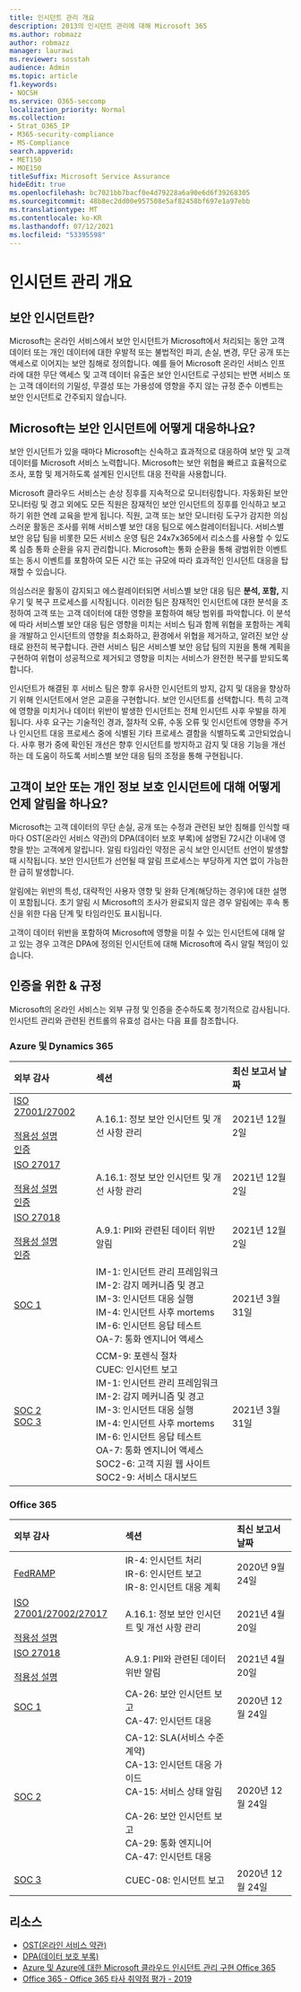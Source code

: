 ```yaml
---
title: 인시던트 관리 개요
description: 2013의 인시던트 관리에 대해 Microsoft 365
ms.author: robmazz
author: robmazz
manager: laurawi
ms.reviewer: sosstah
audience: Admin
ms.topic: article
f1.keywords:
- NOCSH
ms.service: O365-seccomp
localization_priority: Normal
ms.collection:
- Strat_O365_IP
- M365-security-compliance
- MS-Compliance
search.appverid:
- MET150
- MOE150
titleSuffix: Microsoft Service Assurance
hideEdit: true
ms.openlocfilehash: bc7021bb7bacf0e4d79228a6a90e6d6f39268305
ms.sourcegitcommit: 48b8ec2dd00e957508e5af82458bf697e1a97ebb
ms.translationtype: MT
ms.contentlocale: ko-KR
ms.lasthandoff: 07/12/2021
ms.locfileid: "53395598"
---
```

# <a name="incident-management-overview"></a>인시던트 관리 개요

## <a name="what-is-a-security-incident"></a>보안 인시던트란?

Microsoft는 온라인 서비스에서 보안 인시던트가 Microsoft에서 처리되는 동안 고객 데이터 또는 개인 데이터에 대한 우발적 또는 불법적인 파괴, 손실, 변경, 무단 공개 또는 액세스로 이어지는 보안 침해로 정의합니다. 예를 들어 Microsoft 온라인 서비스 인프라에 대한 무단 액세스 및 고객 데이터 유출은 보안 인시던트로 구성되는 반면 서비스 또는 고객 데이터의 기밀성, 무결성 또는 가용성에 영향을 주지 않는 규정 준수 이벤트는 보안 인시던트로 간주되지 않습니다.

## <a name="how-does-microsoft-respond-to-security-incidents"></a>Microsoft는 보안 인시던트에 어떻게 대응하나요?

보안 인시던트가 있을 때마다 Microsoft는 신속하고 효과적으로 대응하여 보안 및 고객 데이터를 Microsoft 서비스 노력합니다. Microsoft는 보안 위협을 빠르고 효율적으로 조사, 포함 및 제거하도록 설계된 인시던트 대응 전략을 사용합니다.

Microsoft 클라우드 서비스는 손상 징후를 지속적으로 모니터링합니다. 자동화된 보안 모니터링 및 경고 외에도 모든 직원은 잠재적인 보안 인시던트의 징후를 인식하고 보고하기 위한 연례 교육을 받게 됩니다. 직원, 고객 또는 보안 모니터링 도구가 감지한 의심스러운 활동은 조사를 위해 서비스별 보안 대응 팀으로 에스컬레이터됩니다. 서비스별 보안 응답 팀을 비롯한 모든 서비스 운영 팀은 24x7x365에서 리소스를 사용할 수 있도록 심층 통화 순환을 유지 관리합니다. Microsoft는 통화 순환을 통해 광범위한 이벤트 또는 동시 이벤트를 포함하여 모든 시간 또는 규모에 따라 효과적인 인시던트 대응을 탑재할 수 있습니다.

의심스러운 활동이 감지되고 에스컬레이터되면 서비스별 보안 대응 팀은 **분석, 포함,** 지우기 및 복구 프로세스를 시작됩니다. 이러한 팀은 잠재적인 인시던트에 대한 분석을 조정하여 고객 또는 고객 데이터에 대한 영향을 포함하여 해당 범위를 파악합니다. 이 분석에 따라 서비스별 보안 대응 팀은 영향을 미치는 서비스 팀과 함께 위협을 포함하는 계획을 개발하고 인시던트의 영향을 최소화하고, 환경에서 위협을 제거하고, 알려진 보안 상태로 완전히 복구합니다. 관련 서비스 팀은 서비스별 보안 응답 팀의 지원을 통해 계획을 구현하여 위협이 성공적으로 제거되고 영향을 미치는 서비스가 완전한 복구를 받되도록 합니다.

인시던트가 해결된 후 서비스 팀은 향후 유사한 인시던트의 방지, 감지 및 대응을 향상하기 위해 인시던트에서 얻은 교훈을 구현합니다. 보안 인시던트를 선택합니다. 특히 고객에 영향을 미치거나 데이터 위반이 발생한 인시던트는 전체 인시던트 사후 우발을 하게 됩니다. 사후 요구는 기술적인 경과, 절차적 오류, 수동 오류 및 인시던트에 영향을 주거나 인시던트 대응 프로세스 중에 식별된 기타 프로세스 결함을 식별하도록 고안되었습니다. 사후 평가 중에 확인된 개선은 향후 인시던트를 방지하고 감지 및 대응 기능을 개선하는 데 도움이 하도록 서비스별 보안 대응 팀의 조정을 통해 구현됩니다.

## <a name="how-and-when-are-customers-notified-of-security-or-privacy-incidents"></a>고객이 보안 또는 개인 정보 보호 인시던트에 대해 어떻게 언제 알림을 하나요?

Microsoft는 고객 데이터의 무단 손실, 공개 또는 수정과 관련된 보안 침해를 인식할 때마다 OST(온라인 서비스 약관)의 DPA(데이터 보호 부록)에 설명된 72시간 이내에 영향을 받는 고객에게 알립니다. 알림 타임라인 약정은 공식 보안 인시던트 선언이 발생할 때 시작됩니다. 보안 인시던트가 선언될 때 알림 프로세스는 부당하게 지연 없이 가능한 한 급히 발생합니다.

알림에는 위반의 특성, 대략적인 사용자 영향 및 완화 단계(해당하는 경우)에 대한 설명이 포함됩니다. 초기 알림 시 Microsoft의 조사가 완료되지 않은 경우 알림에는 후속 통신을 위한 다음 단계 및 타임라인도 표시됩니다.

고객이 데이터 위반을 포함하여 Microsoft에 영향을 미칠 수 있는 인시던트에 대해 알고 있는 경우 고객은 DPA에 정의된 인시던트에 대해 Microsoft에 즉시 알릴 책임이 있습니다.

## <a name="related-external-regulations--certifications"></a>인증을 위한 & 규정

Microsoft의 온라인 서비스는 외부 규정 및 인증을 준수하도록 정기적으로 감사됩니다. 인시던트 관리와 관련된 컨트롤의 유효성 검사는 다음 표를 참조합니다.

### <a name="azure-and-dynamics-365"></a>Azure 및 Dynamics 365

| **외부 감사** | **섹션** | **최신 보고서 날짜** |
|:--------------------|:------------|:-----------------------|
| [ISO 27001/27002](https://servicetrust.microsoft.com/ViewPage/MSComplianceGuideV3?command=Download&downloadType=Document&downloadId=e9116047-f327-430c-a83f-166b7e561ad6&tab=7027ead0-3d6b-11e9-b9e1-290b1eb4cdeb&docTab=7027ead0-3d6b-11e9-b9e1-290b1eb4cdeb_ISO_Reports) <br><br> [적용성 설명](https://servicetrust.microsoft.com/ViewPage/MSComplianceGuideV3?command=Download&downloadType=Document&downloadId=00af6c3e-7f3e-4e0d-8b0e-79f45ef2cef1&tab=7027ead0-3d6b-11e9-b9e1-290b1eb4cdeb&docTab=7027ead0-3d6b-11e9-b9e1-290b1eb4cdeb_ISO_Reports) <br> [인증](https://servicetrust.microsoft.com/ViewPage/MSComplianceGuideV3?command=Download&downloadType=Document&downloadId=d7af5304-3a31-40e6-9abb-e26352305d41&tab=7027ead0-3d6b-11e9-b9e1-290b1eb4cdeb&docTab=7027ead0-3d6b-11e9-b9e1-290b1eb4cdeb_ISO_Reports) | A.16.1: 정보 보안 인시던트 및 개선 사항 관리 | 2021년 12월 2일 |
| [ISO 27017](https://servicetrust.microsoft.com/ViewPage/MSComplianceGuideV3?command=Download&downloadType=Document&downloadId=e9116047-f327-430c-a83f-166b7e561ad6&tab=7027ead0-3d6b-11e9-b9e1-290b1eb4cdeb&docTab=7027ead0-3d6b-11e9-b9e1-290b1eb4cdeb_ISO_Reports) <br><br> [적용성 설명](https://servicetrust.microsoft.com/ViewPage/MSComplianceGuideV3?command=Download&downloadType=Document&downloadId=a3bca0ac-867d-4204-b66b-13665f5f1e8d&tab=7027ead0-3d6b-11e9-b9e1-290b1eb4cdeb&docTab=7027ead0-3d6b-11e9-b9e1-290b1eb4cdeb_ISO_Reports) <br> [인증](https://servicetrust.microsoft.com/ViewPage/MSComplianceGuideV3?command=Download&downloadType=Document&downloadId=25718a8a-f34d-41e1-a95a-c49246508787&tab=7027ead0-3d6b-11e9-b9e1-290b1eb4cdeb&docTab=7027ead0-3d6b-11e9-b9e1-290b1eb4cdeb_ISO_Reports) | A.16.1: 정보 보안 인시던트 및 개선 사항 관리 | 2021년 12월 2일 |
| [ISO 27018](https://servicetrust.microsoft.com/ViewPage/MSComplianceGuideV3?command=Download&downloadType=Document&downloadId=e9116047-f327-430c-a83f-166b7e561ad6&tab=7027ead0-3d6b-11e9-b9e1-290b1eb4cdeb&docTab=7027ead0-3d6b-11e9-b9e1-290b1eb4cdeb_ISO_Reports) <br><br> [적용성 설명](https://servicetrust.microsoft.com/ViewPage/MSComplianceGuideV3?command=Download&downloadType=Document&downloadId=00af6c3e-7f3e-4e0d-8b0e-79f45ef2cef1&tab=7027ead0-3d6b-11e9-b9e1-290b1eb4cdeb&docTab=7027ead0-3d6b-11e9-b9e1-290b1eb4cdeb_ISO_Reports) <br> [인증](https://servicetrust.microsoft.com/ViewPage/MSComplianceGuideV3?command=Download&downloadType=Document&downloadId=56904fc3-0942-4ff5-9eef-7cabc751a25c&tab=7027ead0-3d6b-11e9-b9e1-290b1eb4cdeb&docTab=7027ead0-3d6b-11e9-b9e1-290b1eb4cdeb_ISO_Reports) | A.9.1: PII와 관련된 데이터 위반 알림  | 2021년 12월 2일 |
| [SOC 1](https://servicetrust.microsoft.com/ViewPage/MSComplianceGuideV3?command=Download&downloadType=Document&downloadId=b8721ebd-af20-42fe-b22f-8332b0a19517&tab=7027ead0-3d6b-11e9-b9e1-290b1eb4cdeb&docTab=7027ead0-3d6b-11e9-b9e1-290b1eb4cdeb_SOC_%2F_SSAE_16_Reports) | IM-1: 인시던트 관리 프레임워크 <br> IM-2: 감지 메커니즘 및 경고 <br> IM-3: 인시던트 대응 실행 <br> IM-4: 인시던트 사후 mortems <br> IM-6: 인시던트 응답 테스트 <br> OA-7: 통화 엔지니어 액세스 | 2021년 3월 31일 |
| [SOC 2](https://servicetrust.microsoft.com/ViewPage/MSComplianceGuideV3?command=Download&downloadType=Document&downloadId=234a0f57-83c1-4afc-a586-a0e7a59592f7&tab=7027ead0-3d6b-11e9-b9e1-290b1eb4cdeb&docTab=7027ead0-3d6b-11e9-b9e1-290b1eb4cdeb_SOC_%2F_SSAE_16_Reports) <br> [SOC 3](https://servicetrust.microsoft.com/ViewPage/MSComplianceGuideV3?command=Download&downloadType=Document&downloadId=75c8cbf6-e456-473c-a05e-34fea888ec2a&tab=7027ead0-3d6b-11e9-b9e1-290b1eb4cdeb&docTab=7027ead0-3d6b-11e9-b9e1-290b1eb4cdeb_SOC_%2F_SSAE_16_Reports) | CCM-9: 포렌식 절차 <br> CUEC: 인시던트 보고 <br> IM-1: 인시던트 관리 프레임워크 <br> IM-2: 감지 메커니즘 및 경고 <br> IM-3: 인시던트 대응 실행 <br> IM-4: 인시던트 사후 mortems <br> IM-6: 인시던트 응답 테스트 <br> OA-7: 통화 엔지니어 액세스 <br> SOC2-6: 고객 지원 웹 사이트 <br> SOC2-9: 서비스 대시보드 | 2021년 3월 31일 |

### <a name="office-365"></a>Office 365

| **외부 감사** | **섹션** | **최신 보고서 날짜** |
|:--------------------|:------------|:-----------------------|
| [FedRAMP](https://compliance.microsoft.com/compliancemanager) | IR-4: 인시던트 처리 <br> IR-6: 인시던트 보고 <br> IR-8: 인시던트 대응 계획 | 2020년 9월 24일 |
| [ISO 27001/27002/27017](https://servicetrust.microsoft.com/ViewPage/MSComplianceGuideV3?command=Download&downloadType=Document&downloadId=8d625374-4f2d-49f8-9d37-a4281ba98222&tab=7027ead0-3d6b-11e9-b9e1-290b1eb4cdeb&docTab=7027ead0-3d6b-11e9-b9e1-290b1eb4cdeb_ISO_Reports) <br><br> [적용성 설명](https://servicetrust.microsoft.com/ViewPage/MSComplianceGuideV3?command=Download&downloadType=Document&downloadId=c0df4ce8-c77e-4183-84eb-c8688470d8b1&tab=7027ead0-3d6b-11e9-b9e1-290b1eb4cdeb&docTab=7027ead0-3d6b-11e9-b9e1-290b1eb4cdeb_ISO_Reports) | A.16.1: 정보 보안 인시던트 및 개선 사항 관리 | 2021년 4월 20일 |
| [ISO 27018](https://servicetrust.microsoft.com/ViewPage/MSComplianceGuideV3?command=Download&downloadType=Document&downloadId=8d625374-4f2d-49f8-9d37-a4281ba98222&tab=7027ead0-3d6b-11e9-b9e1-290b1eb4cdeb&docTab=7027ead0-3d6b-11e9-b9e1-290b1eb4cdeb_ISO_Reports) <br><br> [적용성 설명](https://servicetrust.microsoft.com/ViewPage/MSComplianceGuideV3?command=Download&downloadType=Document&downloadId=c0df4ce8-c77e-4183-84eb-c8688470d8b1&tab=7027ead0-3d6b-11e9-b9e1-290b1eb4cdeb&docTab=7027ead0-3d6b-11e9-b9e1-290b1eb4cdeb_ISO_Reports) | A.9.1: PII와 관련된 데이터 위반 알림  | 2021년 4월 20일 |
| [SOC 1](https://servicetrust.microsoft.com/ViewPage/MSComplianceGuideV3?command=Download&downloadType=Document&downloadId=90df3f9c-3aaf-4dbf-99d0-ca9f2991721b&tab=7027ead0-3d6b-11e9-b9e1-290b1eb4cdeb&docTab=7027ead0-3d6b-11e9-b9e1-290b1eb4cdeb_SOC_%2F_SSAE_16_Reports) | CA-26: 보안 인시던트 보고 <br> CA-47: 인시던트 대응 | 2020년 12월 24일 |
| [SOC 2](https://servicetrust.microsoft.com/ViewPage/MSComplianceGuideV3?command=Download&downloadType=Document&downloadId=a73c1738-7892-42b7-acd3-87b6371c53f6&tab=7027ead0-3d6b-11e9-b9e1-290b1eb4cdeb&docTab=7027ead0-3d6b-11e9-b9e1-290b1eb4cdeb_SOC_%2F_SSAE_16_Reports) | CA-12: SLA(서비스 수준 계약) <br> CA-13: 인시던트 대응 가이드 <br> CA-15: 서비스 상태 알림  <br>  <br> CA-26: 보안 인시던트 보고 <br> CA-29: 통화 엔지니어 <br> CA-47: 인시던트 대응 | 2020년 12월 24일 |
| [SOC 3](https://servicetrust.microsoft.com/ViewPage/MSComplianceGuideV3?command=Download&downloadType=Document&downloadId=274054e5-4968-48d2-bf94-9a8eda5d7a93&tab=7027ead0-3d6b-11e9-b9e1-290b1eb4cdeb&docTab=7027ead0-3d6b-11e9-b9e1-290b1eb4cdeb_SOC_%2F_SSAE_16_Reports) | CUEC-08: 인시던트 보고  | 2020년 12월 24일  |

## <a name="resources"></a>리소스

- [OST(온라인 서비스 약관)](https://www.microsoft.com/licensing/product-licensing/products)
- [DPA(데이터 보호 부록)](https://www.microsoft.com/licensing/product-licensing/products)
- [Azure 및 Azure에 대한 Microsoft 클라우드 인시던트 관리 구현 Office 365](https://servicetrust.microsoft.com/ViewPage/TrustDocumentsV3?command=Download&downloadType=Document&downloadId=a8a7cb87-9710-4d09-8748-0835b6754e95&tab=7f51cb60-3d6c-11e9-b2af-7bb9f5d2d913&docTab=7f51cb60-3d6c-11e9-b2af-7bb9f5d2d913_FAQ_and_White_Papers)
- [Office 365 - Office 365 타사 취약점 평가 - 2019](https://servicetrust.microsoft.com/ViewPage/TrustDocumentsV3?command=Download&downloadType=Document&downloadId=e85e478f-2491-435d-9c1b-2f0ad7ca8e56&tab=7f51cb60-3d6c-11e9-b2af-7bb9f5d2d913&docTab=7f51cb60-3d6c-11e9-b2af-7bb9f5d2d913_Pen_Test_and_Security_Assessments)

